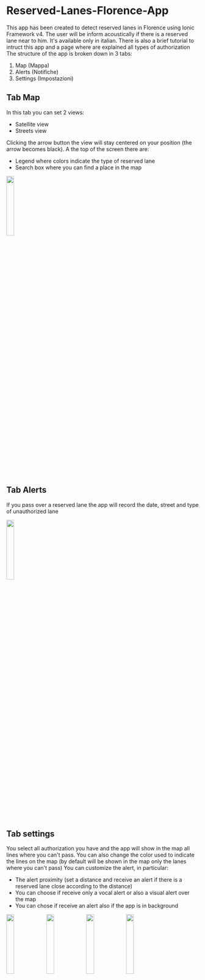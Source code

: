 # Reserved-Lanes-Florence-App
This app has been created to detect reserved lanes in Florence using Ionic Framework v4. The user will be inform acoustically if there is a reserved lane near to him. 
It's available only in italian. There is also a brief tutorial to intruct this app and a page where are explained all types of authorization
The structure of the app is broken down in 3 tabs:
1.  Map (Mappa)
2.  Alerts (Notifiche)
3.  Settings (Impostazioni)

## Tab Map
In this tab you can set 2 views:
* Satellite view
* Streets view

Clicking the arrow button the view will stay centered on your position (the arrow becomes black).
A the top of the screen there are:
* Legend where colors indicate the type of reserved lane
* Search box where you can find a place in the map 

<img src="https://user-images.githubusercontent.com/1312740/189335798-f97a8e4f-1809-49b6-a344-452d7334ac0d.png" width="20%">


## Tab Alerts
If you pass over a reserved lane the app will record the date, street and type of unauthorized lane

<img src="https://user-images.githubusercontent.com/1312740/189335853-f2f56118-54b4-4335-bedb-dee272539875.png" width="20%">


## Tab settings
You select all authorization you have and the app will show in the map all lines where you can't pass.
You can also change the color used to indicate the lines on the map (by default will be shown in the map only the lanes where you can't pass)
You can customize the alert, in particular:
* The alert proximity (set a distance and receive an alert if there is a reserved lane close according to the distance)
* You can choose if receive only a vocal alert or also a visual alert over the map
* You can chose if receive an alert also if the app is in background

<img src="https://user-images.githubusercontent.com/1312740/189335929-89c74334-8e18-492b-9f54-66b23c863e37.png" width="20%"> <img src="https://user-images.githubusercontent.com/1312740/189337926-6f9bc6de-b7d7-4f13-b0a3-e61c99027d98.png" width="20%"> <img src="https://user-images.githubusercontent.com/1312740/189335949-4f55f10c-57e6-45f3-9bac-da4f1590fced.png" width="20%"> <img src="https://user-images.githubusercontent.com/1312740/189335944-45bca940-3561-44aa-a021-f45481d6aca0.png" width="20%">

